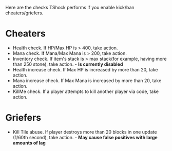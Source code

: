 Here are the checks TShock performs if you enable kick/ban cheaters/griefers.

# Cheaters
* Health check. If HP/Max HP is > 400, take action.
* Mana check. If Mana/Max Mana is > 200, take action.
* Inventory check. If item's stack is > max stack(for example, having more than 250 stone), take action. - **Is currently disabled**
* Health increase check. If Max HP is increased by more than 20, take action.
* Mana increase check. If Max Mana is increased by more than 20, take action.
* KillMe check. If a player attempts to kill another player via code, take action.

# Griefers
* Kill Tile abuse. If player destroys more than 20 blocks in one update (1/60th second), take action. - **May cause false positives with large amounts of lag**
